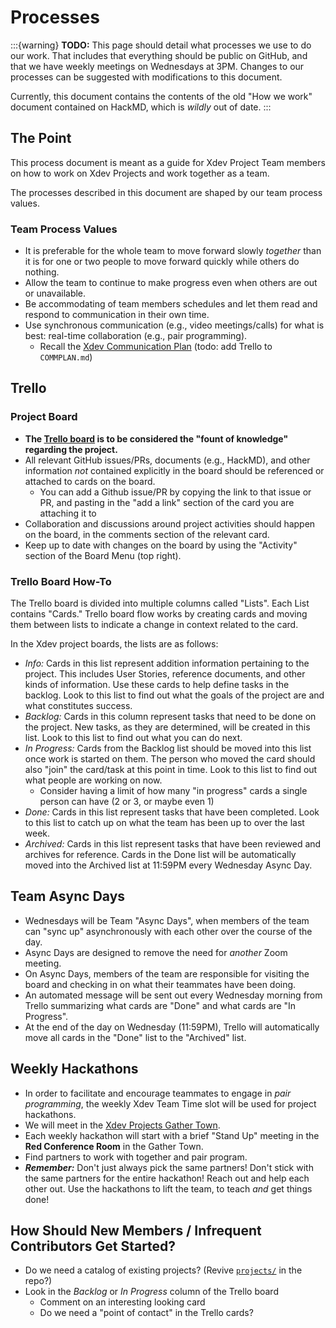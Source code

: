 # Processes

:::{warning} **TODO:**
This page should detail what processes we use to do our work.  That includes
that everything should be public on GitHub, and that we have weekly meetings
on Wednesdays at 3PM.  Changes to our processes can be suggested with modifications
to this document.

Currently, this document contains the contents of the old "How we work" document
contained on HackMD, which is *wildly* out of date.
:::

## The Point

This process document is meant as a guide for Xdev Project Team members on how to work on Xdev Projects and work together as a team.

The processes described in this document are shaped by our team process values.

### Team Process Values

- It is preferable for the whole team to move forward slowly *together* than it is for one or two people to move forward quickly while others do nothing.
- Allow the team to continue to make progress even when others are out or unavailable.
- Be accommodating of team members schedules and let them read and respond to communication in their own time.
- Use synchronous communication (e.g., video meetings/calls) for what is best: real-time collaboration (e.g., pair programming).
    - Recall the [Xdev Communication Plan](https://github.com/NCAR/xdev/blob/main/COMMPLAN.md) (todo: add Trello to `COMMPLAN.md`)


## Trello

### Project Board

- **The [Trello board](https://trello.com/b/ul7PB0wv/xdev-team) is to be considered the "fount of knowledge" regarding the project.**
- All relevant GitHub issues/PRs, documents (e.g., HackMD), and other information *not* contained explicitly in the board should be referenced or attached to cards on the board.
    - You can add a Github issue/PR by copying the link to that issue or PR, and pasting in the "add a link" section of the card you are attaching it to
- Collaboration and discussions around project activities should happen on the board, in the comments section of the relevant card.
- Keep up to date with changes on the board by using the "Activity" section of the Board Menu (top right).

### Trello Board How-To

The Trello board is divided into multiple columns called "Lists".  Each List contains "Cards."  Trello board flow works by creating cards and moving them between lists to indicate a change in context related to the card.

In the Xdev project boards, the lists are as follows:

- *Info:* Cards in this list represent addition information pertaining to the project.  This includes User Stories, reference documents, and other kinds of information.  Use these cards to help define tasks in the backlog.  Look to this list to find out what the goals of the project are and what constitutes success.
- *Backlog:* Cards in this column represent tasks that need to be done on the project. New tasks, as they are determined, will be created in this list.  Look to this list to find out what you can do next.
- *In Progress:* Cards from the Backlog list should be moved into this list once work is started on them.  The person who moved the card should also "join" the card/task at this point in time.  Look to this list to find out what people are working on now.
    - Consider having a limit of how many "in progress" cards a single person can have (2 or 3, or maybe even 1)
- *Done:* Cards in this list represent tasks that have been completed.  Look to this list to catch up on what the team has been up to over the last week.
- *Archived:* Cards in this list represent tasks that have been reviewed and archives for reference.  Cards in the Done list will be automatically moved into the Archived list at 11:59PM every Wednesday Async Day.

## Team Async Days

- Wednesdays will be Team "Async Days", when members of the team can "sync up" asynchronously with each other over the course of the day.
- Async Days are designed to remove the need for *another* Zoom meeting.
- On Async Days, members of the team are responsible for visiting the board and checking in on what their teammates have been doing.
- An automated message will be sent out every Wednesday morning from Trello summarizing what cards are "Done" and what cards are "In Progress".
- At the end of the day on Wednesday (11:59PM), Trello will automatically move all cards in the "Done" list to the "Archived" list.


## Weekly Hackathons

- In order to facilitate and encourage teammates to engage in *pair programming*, the weekly Xdev Team Time slot will be used for project hackathons.
- We will meet in the [Xdev Projects Gather Town](https://gather.town/app/NF3AQ5keuLywswp2/xdev-projects).
- Each weekly hackathon will start with a brief "Stand Up" meeting in the **Red Conference Room** in the Gather Town.
- Find partners to work with together and pair program.
- ***Remember:*** Don't just always pick the same partners!  Don't stick with the same partners for the entire hackathon!  Reach out and help each other out.  Use the hackathons to lift the team, to teach *and* get things done!

## How Should New Members / Infrequent Contributors Get Started?

- Do we need a catalog of existing projects? (Revive [`projects/`](https://github.com/NCAR/xdev/blob/main/projects/active) in the repo?)
- Look in the *Backlog* or *In Progress* column of the Trello board
    - Comment on an interesting looking card
    - Do we need a "point of contact" in the Trello cards?
